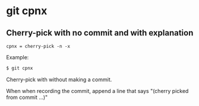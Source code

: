 # git cpnx

## Cherry-pick with no commit and with explanation

```gitconfig
cpnx = cherry-pick -n -x
```

Example:

```sh
$ git cpnx
```

Cherry-pick with without making a commit.

When when recording the commit, append a line 
that says "(cherry picked from commit ...)"
